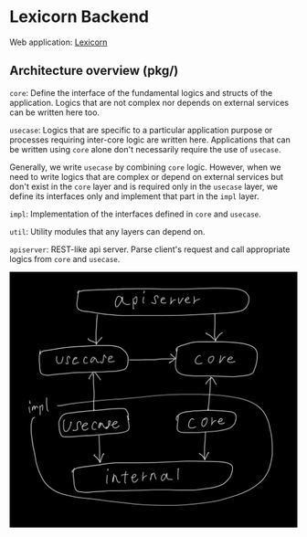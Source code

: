 # Lexicorn Backend

Web application: [Lexicorn](https://lexicorn.vercel.app/)

## Architecture overview (pkg/)

`core`: Define the interface of the fundamental logics and structs of the application. Logics that are not complex nor depends on external services can be written here too.

`usecase`: Logics that are specific to a particular application purpose or processes requiring inter-core logic are written here. Applications that can be written using `core` alone don't necessarily require the use of `usecase`.

Generally, we write `usecase` by combining `core` logic. However, when we need to write logics that are complex or depend on external services but don't exist in the `core` layer and is required only in the `usecase` layer, we define its interfaces only and implement that part in the `impl` layer.

`impl`: Implementation of the interfaces defined in `core` and `usecase`.

`util`: Utility modules that any layers can depend on.

`apiserver`: REST-like api server. Parse client's request and call appropriate logics from `core` and `usecase`.


![Architecture](architecture.jpg)